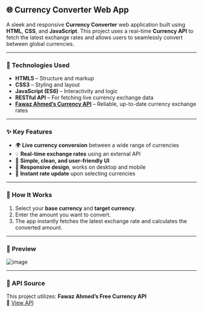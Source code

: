 ## 🌐 Currency Converter Web App

A sleek and responsive **Currency Converter** web application built using **HTML**, **CSS**, and **JavaScript**. This project uses a real-time **Currency API** to fetch the latest exchange rates and allows users to seamlessly convert between global currencies.

---

### 🔧 Technologies Used
- **HTML5** – Structure and markup  
- **CSS3** – Styling and layout  
- **JavaScript (ES6)** – Interactivity and logic  
- **RESTful API** – For fetching live currency exchange data  
- **[Fawaz Ahmed’s Currency API](https://cdn.jsdelivr.net/npm/@fawazahmed0/currency-api)** – Reliable, up-to-date currency exchange rates

---

### ✨ Key Features
- 🌍 **Live currency conversion** between a wide range of currencies  
- 💡 **Real-time exchange rates** using an external API  
- 🎯 **Simple, clean, and user-friendly UI**  
- 📱 **Responsive design**, works on desktop and mobile  
- 🔄 **Instant rate update** upon selecting currencies

---

### 🚀 How It Works
1. Select your **base currency** and **target currency**.
2. Enter the amount you want to convert.
3. The app instantly fetches the latest exchange rate and calculates the converted amount.

---

### 📸 Preview
![image](https://github.com/user-attachments/assets/25547e86-05ec-4c19-ab42-b55a299f5098)

---

### 📡 API Source
This project utilizes:
**Fawaz Ahmed’s Free Currency API**  
🔗 [View API](https://cdn.jsdelivr.net/npm/@fawazahmed0/currency-api)

